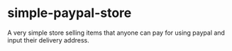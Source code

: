 # simple-paypal-store
A very simple store selling items that anyone can pay for using paypal and input their delivery address.
